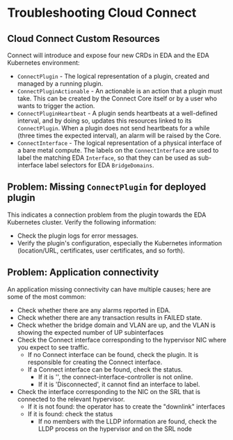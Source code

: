 # Troubleshooting Cloud Connect

## Cloud Connect Custom Resources

Connect will introduce and expose four new CRDs in EDA and the EDA Kubernetes environment:

* `ConnectPlugin` - The logical representation of a plugin, created and managed by a running plugin.
* `ConnectPluginActionable` - An actionable is an action that a plugin must take. This can be created by the Connect Core itself or by a user who wants to trigger the action.
* `ConnectPluginHeartbeat` - A plugin sends heartbeats at a well-defined interval, and by doing so, updates this resources linked to its `ConnectPlugin`. When a plugin does not send heartbeats for a while (three times the expected interval), an alarm will be raised by the Core.
* `ConnectInterface` - The logical representation of a physical interface of a bare metal compute. The labels on the `ConnectInterface` are used to label the matching EDA `Interface`, so that they can be used as sub-interface label selectors for EDA `BridgeDomains`.

## Problem: Missing `ConnectPlugin` for deployed plugin

This indicates a connection problem from the plugin towards the EDA Kubernetes cluster. Verify the following information:

* Check the plugin logs for error messages.
* Verify the plugin's configuration, especially the Kubernetes information (location/URL, certificates, user certificates, and so forth).

## Problem: Application connectivity

An application missing connectivity can have multiple causes; here are some of the most common:

* Check whether there are any alarms reported in EDA.
* Check whether there are any transaction results in FAILED state.
* Check whether the bridge domain and VLAN are up, and the VLAN is showing the expected number of UP subinterfaces
* Check the Connect interface corresponding to the hypervisor NIC where you expect to see traffic.
    * If no Connect interface can be found, check the plugin. It is responsible for creating the Connect interface.
    * If a Connect interface can be found, check the status.
        * If it is '', the connect-interface-controller is not online.
        * If it is 'Disconnected', it cannot find an interface to label.
* Check the interface corresponding to the NIC on the SRL that is connected to the relevant hypervisor.
    * If it is not found: the operator has to create the "downlink" interfaces
    * If it is found: check the status
        * If no members with the LLDP information are found, check the LLDP process on the hypervisor and on the SRL node
